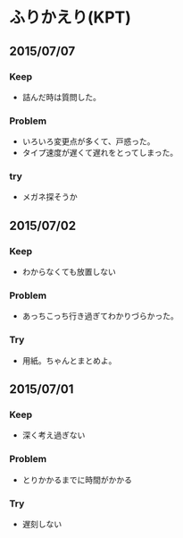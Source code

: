 # ふりかえり(KPT)

## 2015/07/07

### Keep

- 詰んだ時は質問した。

### Problem

- いろいろ変更点が多くて、戸惑った。
- タイプ速度が遅くて遅れをとってしまった。

### try

- メガネ探そうか




## 2015/07/02

### Keep

- わからなくても放置しない

### Problem

- あっちこっち行き過ぎてわかりづらかった。

### Try

- 用紙。ちゃんとまとめよ。





## 2015/07/01

### Keep

- 深く考え過ぎない

### Problem

- とりかかるまでに時間がかかる

### Try

- 遅刻しない


